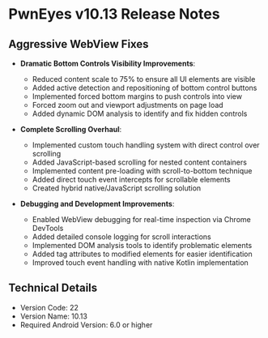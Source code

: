 # PwnEyes v10.13 Release Notes

## Aggressive WebView Fixes

- **Dramatic Bottom Controls Visibility Improvements**:
  - Reduced content scale to 75% to ensure all UI elements are visible
  - Added active detection and repositioning of bottom control buttons
  - Implemented forced bottom margins to push controls into view
  - Forced zoom out and viewport adjustments on page load
  - Added dynamic DOM analysis to identify and fix hidden controls

- **Complete Scrolling Overhaul**:
  - Implemented custom touch handling system with direct control over scrolling
  - Added JavaScript-based scrolling for nested content containers
  - Implemented content pre-loading with scroll-to-bottom technique
  - Added direct touch event intercepts for scrollable elements
  - Created hybrid native/JavaScript scrolling solution

- **Debugging and Development Improvements**:
  - Enabled WebView debugging for real-time inspection via Chrome DevTools
  - Added detailed console logging for scroll interactions
  - Implemented DOM analysis tools to identify problematic elements
  - Added tag attributes to modified elements for easier identification
  - Improved touch event handling with native Kotlin implementation

## Technical Details

- Version Code: 22
- Version Name: 10.13
- Required Android Version: 6.0 or higher
